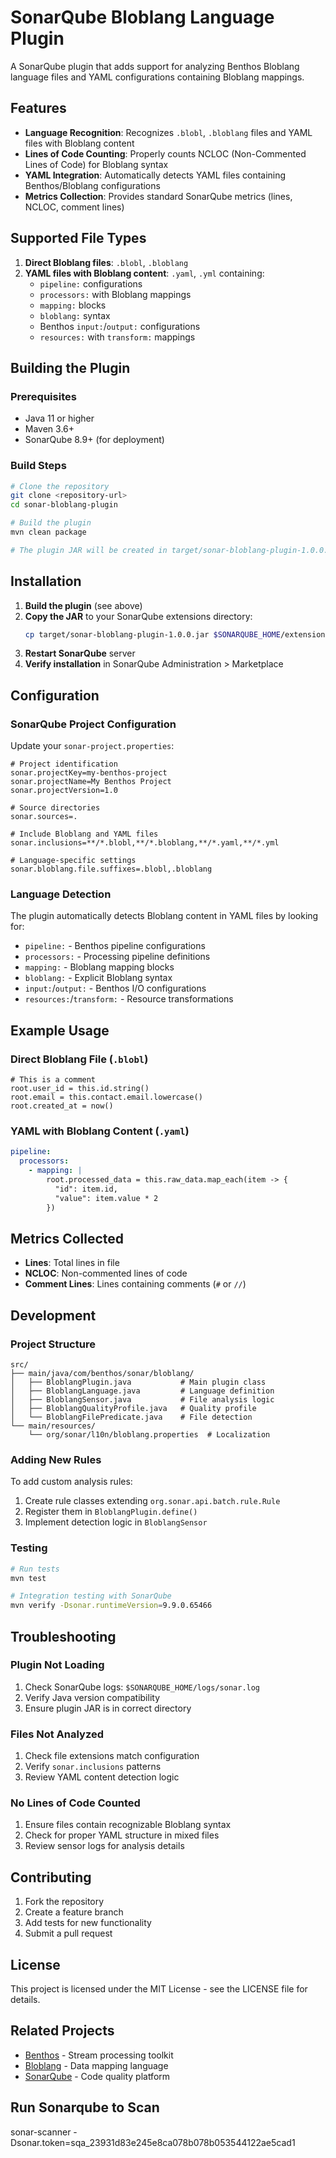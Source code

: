 # SonarQube Bloblang Language Plugin

A SonarQube plugin that adds support for analyzing Benthos Bloblang language files and YAML configurations containing Bloblang mappings.

## Features

- **Language Recognition**: Recognizes `.blobl`, `.bloblang` files and YAML files with Bloblang content
- **Lines of Code Counting**: Properly counts NCLOC (Non-Commented Lines of Code) for Bloblang syntax
- **YAML Integration**: Automatically detects YAML files containing Benthos/Bloblang configurations
- **Metrics Collection**: Provides standard SonarQube metrics (lines, NCLOC, comment lines)

## Supported File Types

1. **Direct Bloblang files**: `.blobl`, `.bloblang`
2. **YAML files with Bloblang content**: `.yaml`, `.yml` containing:
   - `pipeline:` configurations
   - `processors:` with Bloblang mappings
   - `mapping:` blocks
   - `bloblang:` syntax
   - Benthos `input:`/`output:` configurations
   - `resources:` with `transform:` mappings

## Building the Plugin

### Prerequisites

- Java 11 or higher
- Maven 3.6+
- SonarQube 8.9+ (for deployment)

### Build Steps

```bash
# Clone the repository
git clone <repository-url>
cd sonar-bloblang-plugin

# Build the plugin
mvn clean package

# The plugin JAR will be created in target/sonar-bloblang-plugin-1.0.0.jar
```

## Installation

1. **Build the plugin** (see above)
2. **Copy the JAR** to your SonarQube extensions directory:
   ```bash
   cp target/sonar-bloblang-plugin-1.0.0.jar $SONARQUBE_HOME/extensions/plugins/
   ```
3. **Restart SonarQube** server
4. **Verify installation** in SonarQube Administration > Marketplace

## Configuration

### SonarQube Project Configuration

Update your `sonar-project.properties`:

```properties
# Project identification
sonar.projectKey=my-benthos-project
sonar.projectName=My Benthos Project
sonar.projectVersion=1.0

# Source directories
sonar.sources=.

# Include Bloblang and YAML files
sonar.inclusions=**/*.blobl,**/*.bloblang,**/*.yaml,**/*.yml

# Language-specific settings
sonar.bloblang.file.suffixes=.blobl,.bloblang
```

### Language Detection

The plugin automatically detects Bloblang content in YAML files by looking for:

- `pipeline:` - Benthos pipeline configurations
- `processors:` - Processing pipeline definitions
- `mapping:` - Bloblang mapping blocks
- `bloblang:` - Explicit Bloblang syntax
- `input:`/`output:` - Benthos I/O configurations
- `resources:`/`transform:` - Resource transformations

## Example Usage

### Direct Bloblang File (`.blobl`)

```bloblang
# This is a comment
root.user_id = this.id.string()
root.email = this.contact.email.lowercase()
root.created_at = now()
```

### YAML with Bloblang Content (`.yaml`)

```yaml
pipeline:
  processors:
    - mapping: |
        root.processed_data = this.raw_data.map_each(item -> {
          "id": item.id,
          "value": item.value * 2
        })
```

## Metrics Collected

- **Lines**: Total lines in file
- **NCLOC**: Non-commented lines of code
- **Comment Lines**: Lines containing comments (`#` or `//`)

## Development

### Project Structure

```
src/
├── main/java/com/benthos/sonar/bloblang/
│   ├── BloblangPlugin.java           # Main plugin class
│   ├── BloblangLanguage.java         # Language definition
│   ├── BloblangSensor.java           # File analysis logic
│   ├── BloblangQualityProfile.java   # Quality profile
│   └── BloblangFilePredicate.java    # File detection
└── main/resources/
    └── org/sonar/l10n/bloblang.properties  # Localization
```

### Adding New Rules

To add custom analysis rules:

1. Create rule classes extending `org.sonar.api.batch.rule.Rule`
2. Register them in `BloblangPlugin.define()`
3. Implement detection logic in `BloblangSensor`

### Testing

```bash
# Run tests
mvn test

# Integration testing with SonarQube
mvn verify -Dsonar.runtimeVersion=9.9.0.65466
```

## Troubleshooting

### Plugin Not Loading

1. Check SonarQube logs: `$SONARQUBE_HOME/logs/sonar.log`
2. Verify Java version compatibility
3. Ensure plugin JAR is in correct directory

### Files Not Analyzed

1. Check file extensions match configuration
2. Verify `sonar.inclusions` patterns
3. Review YAML content detection logic

### No Lines of Code Counted

1. Ensure files contain recognizable Bloblang syntax
2. Check for proper YAML structure in mixed files
3. Review sensor logs for analysis details

## Contributing

1. Fork the repository
2. Create a feature branch
3. Add tests for new functionality
4. Submit a pull request

## License

This project is licensed under the MIT License - see the LICENSE file for details.

## Related Projects

- [Benthos](https://github.com/benthosdev/benthos) - Stream processing toolkit
- [Bloblang](https://www.benthos.dev/docs/guides/bloblang/about) - Data mapping language
- [SonarQube](https://www.sonarqube.org/) - Code quality platform 


## Run Sonarqube to Scan
 sonar-scanner -Dsonar.token=sqa_23931d83e245e8ca078b078b053544122ae5cad1